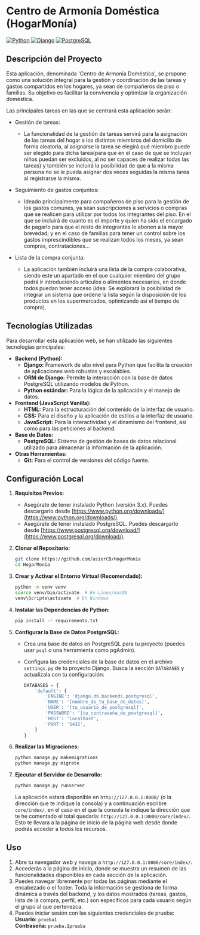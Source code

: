 # Centro de Armonía Doméstica (HogarMonía)

[![Python](https://img.shields.io/badge/python-3.13-blue.svg)](https://www.python.org/)
[![Django](https://img.shields.io/badge/django-5.2-green.svg)](https://www.djangoproject.com/)
[![PostgreSQL](https://img.shields.io/badge/postgresql-17.4-blueviolet.svg)](https://www.postgresql.org/)
<!--[![License: MIT](https://img.shields.io/badge/License-MIT-yellow.svg)](https://opensource.org/licenses/MIT)-->

## Descripción del Proyecto

Esta aplicación, denominada 'Centro de Armonía Doméstica', se propone como una solución integral para la gestión y coordinación de las tareas y gastos compartidos en los hogares, ya sean de compañeros de piso o familias. Su objetivo es facilitar la convivencia y optimizar la organización doméstica.

Las principales tareas en las que se centrará esta aplicación serán:
* Gestión de tareas:  
    * La funcionalidad de la gestión de tareas servirá para la asignación de las tareas del hogar  a los distintos miembros del domicilio de forma aleatoria, al asignarse la tarea se elegirá qué miembro puede ser elegido para dicha tarea(para que en el caso de que se incluyan niños puedan ser excluidos, al no ser capaces de realizar todas las tareas) y también se incluirá la posibilidad de que a la misma persona no se le pueda asignar dos veces seguidas la misma tarea al registrarse la misma.

* Seguimiento de gastos conjuntos:
    * Ideado principalmente para compañeros de piso para la gestión de los gastos comunes, ya sean suscripciones a servicios o compras que se realicen para utilizar por todos los integrantes del piso. En el que se incluirá de cuanto es el importe y quien ha sido el encargado de pagarlo para que el resto de integrantes lo abonen a la mayor brevedad; y en el caso de familias para tener un control sobre los gastos imprescindibles que se realizan todos los meses, ya sean compras, contrataciones…
		
* Lista de la compra conjunta:  
    * La aplicación también incluirá una lista de la compra colaborativa, siendo este un apartado en el que cualquier miembro del grupo podrá ir introduciendo artículos o alimentos necesarios, en donde todos puedan tener acceso (idea: Se explorará la posibilidad de integrar un sistema que ordene la lista según la disposición de los productos en los supermercados, optimizando así el tiempo de compra).

> <!--[Escribe aquí una descripción concisa de tu aplicación web. ¿Cuál es su propósito principal? ¿Qué problema resuelve? ¿Cuáles son sus características clave? Por ejemplo: "Esta aplicación web permite a los usuarios gestionar sus tareas pendientes, realizar un seguimiento de sus gastos y crear listas de la compra de forma intuitiva."]-->

## Tecnologías Utilizadas

Para desarrollar esta aplicación web, se han utilizado las siguientes tecnologías principales:

* **Backend (Python):**
    * **Django:** Framework de alto nivel para Python que facilita la creación de aplicaciones web robustas y escalables.
    * **ORM de Django:** Permite la interacción con la base de datos PostgreSQL utilizando modelos de Python.
    * **Python estándar:** Para la lógica de la aplicación y el manejo de datos.
* **Frontend (JavaScript Vanilla):**
    * **HTML:** Para la estructuración del contenido de la interfaz de usuario.
    * **CSS:** Para el diseño y la aplicación de estilos a la interfaz de usuario.
    * **JavaScript:** Para la interactividad y el dinamismo del frontend, así como para las peticiones al backend.
* **Base de Datos:**
    * **PostgreSQL:** Sistema de gestión de bases de datos relacional utilizado para almacenar la información de la aplicación.
* **Otras Herramientas:**
    * **Git:** Para el control de versiones del código fuente.

## Configuración Local

1.  **Requisitos Previos:**
    * Asegúrate de tener instalado Python (versión 3.x). Puedes descargarlo desde [https://www.python.org/downloads/](https://www.python.org/downloads/).
    * Asegúrate de tener instalado PostgreSQL. Puedes descargarlo desde [https://www.postgresql.org/download/](https://www.postgresql.org/download/).

2.  **Clonar el Repositorio:**
    ```bash
    git clone https://github.com/asierCB/HogarMonia
    cd HogarMonia
    ```

3.  **Crear y Activar el Entorno Virtual (Recomendado):**
    ```bash
    python -m venv venv
    source venv/bin/activate  # En Linux/macOS
    venv\Scripts\activate  # En Windows
    ```

4.  **Instalar las Dependencias de Python:**
    ```bash
    pip install -r requirements.txt
    ```

5.  **Configurar la Base de Datos PostgreSQL:**
    * Crea una base de datos en PostgreSQL para tu proyecto (puedes usar `psql` o una herramienta como pgAdmin).
    * Configura las credenciales de la base de datos en el archivo `settings.py` de tu proyecto Django. Busca la sección `DATABASES` y actualízala con tu configuración:

        ```python
        DATABASES = {
            'default': {
                'ENGINE': 'django.db.backends.postgresql',
                'NAME': '[nombre_de_tu_base_de_datos]',
                'USER': '[tu_usuario_de_postgresql]',
                'PASSWORD': '[tu_contraseña_de_postgresql]',
                'HOST': 'localhost',
                'PORT': '5432',
            }
        }
        ```

6.  **Realizar las Migraciones:**
    ```bash
    python manage.py makemigrations
    python manage.py migrate
    ```

<!--7.  **Crear un Superusuario (Opcional, para acceder al panel de administración de Django):**
    ```bash
    python manage.py createsuperuser
    ```
    Sigue las instrucciones para crear un usuario administrador.-->

7.  **Ejecutar el Servidor de Desarrollo:**
    ```bash
    python manage.py runserver
    ```
    La aplicación estará disponible en `http://127.0.0.1:8000/` (o la dirección que te indique la consola) y a continuación escribre `core/index/`, en el caso en el que la consola te indique la dirección que te he comentado el total quedaría: `http://127.0.0.1:8000/core/index/`.
    Esto te llevara a la página de inicio de la página web desde donde podrás acceder a todos los recursos.


## Uso

1. Abre tu navegador web y navega a `http://127.0.0.1:8000/core/index/`.
2. Accederás a la página de inicio, donde se muestra un resumen de las funcionalidades disponibles en cada sección de la aplicación.
3. Puedes navegar libremente por todas las páginas mediante el encabezado o el footer. Toda la información se gestiona de forma dinámica a través del backend, y los datos mostrados (tareas, gastos, lista de la compra, perfil, etc.) son específicos para cada usuario según el grupo al que pertenezca.
4. Puedes iniciar sesión con las siguientes credenciales de prueba:  
   **Usuario:** `prueba1`  
   **Contraseña:** `prueba.1prueba`

   
<!--3.  [Si creaste un superusuario, menciona cómo acceder al panel de administración: "Puedes acceder al panel de administración en `http://127.0.0.1:8000/admin/` utilizando las credenciales que creaste."]-->



<!--## Pruebas (Opcional)

```bash
python manage.py test-->

